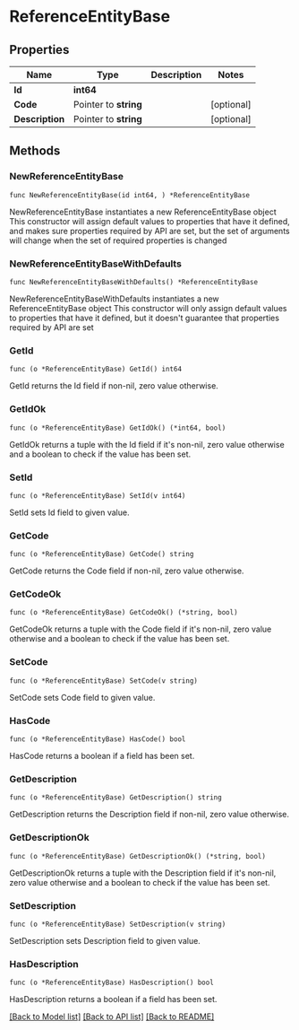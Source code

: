 # ReferenceEntityBase

## Properties

Name | Type | Description | Notes
------------ | ------------- | ------------- | -------------
**Id** | **int64** |  | 
**Code** | Pointer to **string** |  | [optional] 
**Description** | Pointer to **string** |  | [optional] 

## Methods

### NewReferenceEntityBase

`func NewReferenceEntityBase(id int64, ) *ReferenceEntityBase`

NewReferenceEntityBase instantiates a new ReferenceEntityBase object
This constructor will assign default values to properties that have it defined,
and makes sure properties required by API are set, but the set of arguments
will change when the set of required properties is changed

### NewReferenceEntityBaseWithDefaults

`func NewReferenceEntityBaseWithDefaults() *ReferenceEntityBase`

NewReferenceEntityBaseWithDefaults instantiates a new ReferenceEntityBase object
This constructor will only assign default values to properties that have it defined,
but it doesn't guarantee that properties required by API are set

### GetId

`func (o *ReferenceEntityBase) GetId() int64`

GetId returns the Id field if non-nil, zero value otherwise.

### GetIdOk

`func (o *ReferenceEntityBase) GetIdOk() (*int64, bool)`

GetIdOk returns a tuple with the Id field if it's non-nil, zero value otherwise
and a boolean to check if the value has been set.

### SetId

`func (o *ReferenceEntityBase) SetId(v int64)`

SetId sets Id field to given value.


### GetCode

`func (o *ReferenceEntityBase) GetCode() string`

GetCode returns the Code field if non-nil, zero value otherwise.

### GetCodeOk

`func (o *ReferenceEntityBase) GetCodeOk() (*string, bool)`

GetCodeOk returns a tuple with the Code field if it's non-nil, zero value otherwise
and a boolean to check if the value has been set.

### SetCode

`func (o *ReferenceEntityBase) SetCode(v string)`

SetCode sets Code field to given value.

### HasCode

`func (o *ReferenceEntityBase) HasCode() bool`

HasCode returns a boolean if a field has been set.

### GetDescription

`func (o *ReferenceEntityBase) GetDescription() string`

GetDescription returns the Description field if non-nil, zero value otherwise.

### GetDescriptionOk

`func (o *ReferenceEntityBase) GetDescriptionOk() (*string, bool)`

GetDescriptionOk returns a tuple with the Description field if it's non-nil, zero value otherwise
and a boolean to check if the value has been set.

### SetDescription

`func (o *ReferenceEntityBase) SetDescription(v string)`

SetDescription sets Description field to given value.

### HasDescription

`func (o *ReferenceEntityBase) HasDescription() bool`

HasDescription returns a boolean if a field has been set.


[[Back to Model list]](../README.md#documentation-for-models) [[Back to API list]](../README.md#documentation-for-api-endpoints) [[Back to README]](../README.md)


